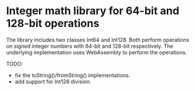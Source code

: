Integer math library for 64-bit and 128-bit operations
======================================================

The library includes two classes Int64 and Int128. Both perform operations
on signed integer numbers with 64-bit and 128-bit respectively. The underlying
implementation uses WebAssembly to perform the operations.

TODO:
 * fix the toString()/fromString() implementations.
 * add support for Int128 division.